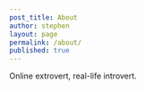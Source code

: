 ```yaml
---
post_title: About
author: stephen
layout: page
permalink: /about/
published: true
---
```


Online extrovert, real-life introvert.